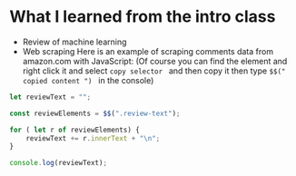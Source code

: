# What I learned from the intro class

+ Review of machine learning
+ Web scraping
  Here is an example of scraping comments data from amazon.com with JavaScript:
  (Of course you can find the element and right click it and select `copy selector ` and then copy it then type `$$(" copied content ") ` in the console)

```javascript
let reviewText = "";

const reviewElements = $$(".review-text");

for ( let r of reviewElements) {
    reviewText += r.innerText + "\n";
}

console.log(reviewText);
```
